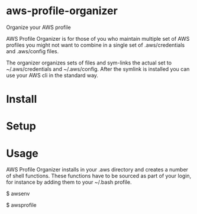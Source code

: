 # aws-profile-organizer
Organize your AWS profile

AWS Profile Organizer is for those of you who maintain multiple set of AWS profiles you might not want to combine in a single set of .aws/credentials and .aws/config files.

The organizer organizes sets of files and sym-links the actual set to ~/.aws/credentials and ~/.aws/config. After the symlink is installed you can use your 
AWS cli in the standard way.

# Install

# Setup

# Usage

AWS Profile Organizer installs in your .aws directory and creates a number of shell functions. These functions have to be sourced as part of your login,
for instance by adding them to your ~/.bash profile.

$ awsenv

$ awsprofile

